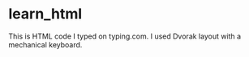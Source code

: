 # learn_html

This is HTML code I typed on typing.com.
I used Dvorak layout with a mechanical keyboard.
